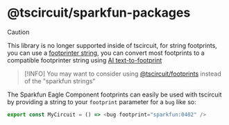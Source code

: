 # @tscircuit/sparkfun-packages

> [!CAUTION]
> This library is no longer supported inside of tscircuit, for string footprints, you can use
> a [footprinter string](https://github.com/tscircuit/footprinter), you can convert most footprints
> to a compatible footprinter string using [AI text-to-footprint](https://text-to-footprint.tscircuit.com)

> [!INFO]
> You may want to consider using [@tscircuit/footprints](https://github.com/tscircuit/footprints)
> instead of the "sparkfun strings"

The Sparkfun Eagle Component footprints can easily be used with tscircuit by
providing a string to your `footprint` parameter for a `bug` like so:

```ts
export const MyCircuit = () => <bug footprint="sparkfun:0402" />
```
